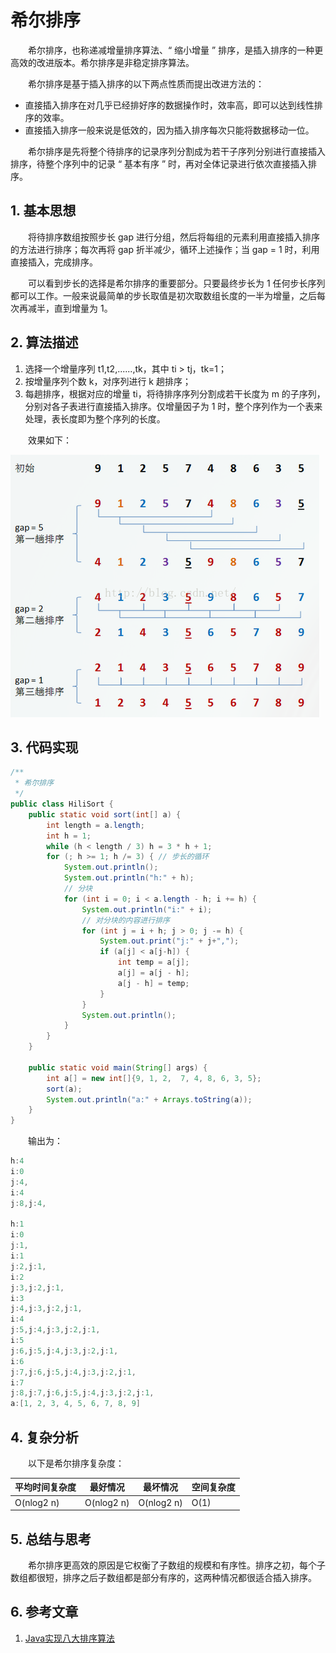 #  希尔排序

　　希尔排序，也称递减增量排序算法、“ 缩小增量 ” 排序，是插入排序的一种更高效的改进版本。希尔排序是非稳定排序算法。

　　希尔排序是基于插入排序的以下两点性质而提出改进方法的：

* 直接插入排序在对几乎已经排好序的数据操作时，效率高，即可以达到线性排序的效率。
* 直接插入排序一般来说是低效的，因为插入排序每次只能将数据移动一位。

　　希尔排序是先将整个待排序的记录序列分割成为若干子序列分别进行直接插入排序，待整个序列中的记录 “ 基本有序 ” 时，再对全体记录进行依次直接插入排序。

## 1. 基本思想

　　将待排序数组按照步长 gap 进行分组，然后将每组的元素利用直接插入排序的方法进行排序；每次再将 gap 折半减少，循环上述操作；当 gap = 1 时，利用直接插入，完成排序。

　　可以看到步长的选择是希尔排序的重要部分。只要最终步长为 1 任何步长序列都可以工作。一般来说最简单的步长取值是初次取数组长度的一半为增量，之后每次再减半，直到增量为 1。

## 2. 算法描述

1. 选择一个增量序列 t1,t2,......,tk，其中 ti > tj，tk=1；
2. 按增量序列个数 k，对序列进行 k 趟排序；
3. 每趟排序，根据对应的增量 ti，将待排序序列分割成若干长度为 m 的子序列，分别对各子表进行直接插入排序。仅增量因子为 1 时，整个序列作为一个表来处理，表长度即为整个序列的长度。

　　效果如下：

![](image/希尔排序.png)

## 3. 代码实现

```java
/**
 * 希尔排序
 */
public class HiliSort {
    public static void sort(int[] a) {
        int length = a.length;
        int h = 1;
        while (h < length / 3) h = 3 * h + 1;
        for (; h >= 1; h /= 3) { // 步长的循环
            System.out.println();
            System.out.println("h:" + h);
            // 分块
            for (int i = 0; i < a.length - h; i += h) {
                System.out.println("i:" + i);
                // 对分块的内容进行排序
                for (int j = i + h; j > 0; j -= h) {
                    System.out.print("j:" + j+",");
                    if (a[j] < a[j-h]) {
                        int temp = a[j];
                        a[j] = a[j - h];
                        a[j - h] = temp;
                    }
                }
                System.out.println();
            }
        }
    }

    public static void main(String[] args) {
        int a[] = new int[]{9, 1, 2,  7, 4, 8, 6, 3, 5};
        sort(a);
        System.out.println("a:" + Arrays.toString(a));
    }
}
```

　　输出为：

```java
h:4
i:0
j:4,
i:4
j:8,j:4,

h:1
i:0
j:1,
i:1
j:2,j:1,
i:2
j:3,j:2,j:1,
i:3
j:4,j:3,j:2,j:1,
i:4
j:5,j:4,j:3,j:2,j:1,
i:5
j:6,j:5,j:4,j:3,j:2,j:1,
i:6
j:7,j:6,j:5,j:4,j:3,j:2,j:1,
i:7
j:8,j:7,j:6,j:5,j:4,j:3,j:2,j:1,
a:[1, 2, 3, 4, 5, 6, 7, 8, 9]
```

## 4. 复杂分析

　　以下是希尔排序复杂度：

| 平均时间复杂度 | 最好情况   | 最坏情况   | 空间复杂度 |
| -------------- | ---------- | ---------- | ---------- |
| O(nlog2 n)     | O(nlog2 n) | O(nlog2 n) | O(1)       |

## 5. 总结与思考

　　希尔排序更高效的原因是它权衡了子数组的规模和有序性。排序之初，每个子数组都很短，排序之后子数组都是部分有序的，这两种情况都很适合插入排序。

## 6. 参考文章

1. [Java实现八大排序算法](https://www.cnblogs.com/morethink/p/8419151.html)


